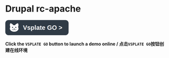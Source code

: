 # Drupal rc-apache

<a href="https://www.vsplate.com/?docker-compose=https://github.com/vsplate/dcenvs/drupal/rc-apache"><img alt="VSPLATE GO" src="https://raw.githubusercontent.com/vsplate/images/master/vsgo_btn.png" width="200px"></a>

**Click the `VSPLATE GO` button to launch a demo online / 点击`VSPLATE GO`按钮创建在线环境**